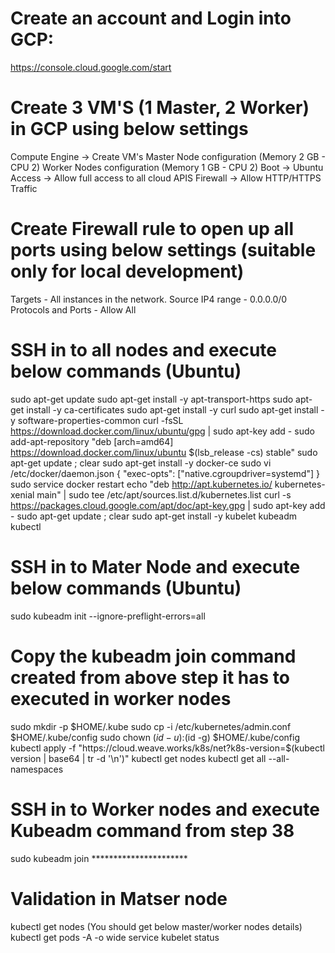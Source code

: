 # Create an account and Login into GCP:
https://console.cloud.google.com/start

# Create 3 VM'S (1 Master, 2 Worker) in GCP using below settings
Compute Engine -> Create VM's
Master Node configuration (Memory 2 GB - CPU 2)
Worker Nodes configuration (Memory 1 GB - CPU 2)
Boot -> Ubuntu
Access -> Allow full access to all cloud APIS
Firewall -> Allow HTTP/HTTPS Traffic

# Create Firewall rule to open up all ports using below settings (suitable only for local development)
Targets - All instances in the network.
Source IP4 range - 0.0.0.0/0
Protocols and Ports - Allow All

# SSH in to all nodes and execute below commands (Ubuntu)
sudo apt-get update
sudo apt-get install -y apt-transport-https
sudo apt-get install -y ca-certificates
sudo apt-get install -y curl
sudo apt-get install -y software-properties-common
curl -fsSL https://download.docker.com/linux/ubuntu/gpg | sudo apt-key add -
sudo add-apt-repository "deb [arch=amd64] https://download.docker.com/linux/ubuntu $(lsb_release -cs) stable"
sudo apt-get update ; clear
sudo apt-get install -y docker-ce
sudo vi /etc/docker/daemon.json
{
"exec-opts": ["native.cgroupdriver=systemd"]
}
sudo service docker restart
echo "deb http://apt.kubernetes.io/ kubernetes-xenial main" | sudo tee /etc/apt/sources.list.d/kubernetes.list
curl -s https://packages.cloud.google.com/apt/doc/apt-key.gpg | sudo apt-key add -
sudo apt-get update ; clear
sudo apt-get install -y kubelet kubeadm kubectl	

# SSH in to Mater Node and execute below commands (Ubuntu)
sudo kubeadm init --ignore-preflight-errors=all
# Copy the kubeadm join command created from above step it has to executed in worker nodes
sudo mkdir -p $HOME/.kube
sudo cp -i /etc/kubernetes/admin.conf $HOME/.kube/config
sudo chown $(id -u):$(id -g) $HOME/.kube/config
kubectl apply -f "https://cloud.weave.works/k8s/net?k8s-version=$(kubectl version | base64 | tr -d '\n')"
kubectl get nodes
kubectl get all --all-namespaces

# SSH in to Worker nodes and execute Kubeadm command from step 38
sudo kubeadm join **********************

# Validation in Matser node
kubectl get nodes (You should get below master/worker nodes details)
kubectl get pods -A -o wide
service kubelet status